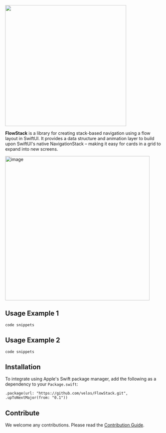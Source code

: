 <img src="https://github.com/velos/FlowStack/assets/1665102/6f97b5e4-366e-4554-af95-87db15ad1150" width="388"/>

**FlowStack** is a library for creating stack-based navigation using a flow layout in SwiftUI. It provides a data structure and animation layer to build upon SwiftUI's native NavigationStack – making it easy for cards in a grid to expand into new screens.

<img width="463" alt="image" src="https://github.com/velos/FlowStack/assets/1665102/93016629-0393-402f-b4fb-6eee08ccf312">

## Usage Example 1

```
code snippets
```

## Usage Example 2

```
code snippets
```

## Installation

To integrate using Apple's Swift package manager, add the following as a dependency to your `Package.swift`:

```
.package(url: "https://github.com/velos/FlowStack.git", .upToNextMajor(from: "0.1"))
```

## Contribute

We welcome any contributions. Please read the [Contribution Guide](https://github.com/HeroTransitions/Hero/wiki/Contribution-Guide).
